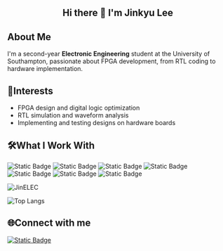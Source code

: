 <h2 align="center">Hi there 👋 I'm Jinkyu Lee</h2>


## About Me
I'm a second-year **Electronic Engineering** student at the University of Southampton, passionate about FPGA development, from RTL coding to hardware implementation. 

## 🚀Interests
- FPGA design and digital logic optimization
- RTL simulation and waveform analysis
- Implementing and testing designs on hardware boards
  
## 🛠What I Work With
![Static Badge](https://img.shields.io/badge/Verilog-blue)
![Static Badge](https://img.shields.io/badge/SystemVerilog-inactive) 
![Static Badge](https://img.shields.io/badge/C-purple)
![Static Badge](https://img.shields.io/badge/GTKWave-grey) 
![Static Badge](https://img.shields.io/badge/ModelSim-yellow)
![Static Badge](https://img.shields.io/badge/Vivado-green)
![Static Badge](https://img.shields.io/badge/Xilinx%20Artix--7-orange)

![JinELEC](https://github-readme-stats.vercel.app/api?username=JinELEC&show_icons=true&theme=graywhite)

![Top Langs](https://github-readme-stats.vercel.app/api/top-langs/?username=JinELEC&layout=compact&theme=graywhite)

## 🌐Connect with me
[![Static Badge](https://img.shields.io/badge/Linkedin-blue)](www.linkedin.com/in/jinkyu-lee-a8541124a)

